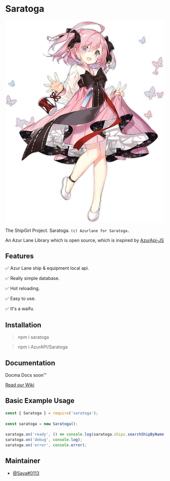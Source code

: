 # Saratoga
<p align="center">
  <img src="https://raw.githubusercontent.com/AzurAPI/azurapi-js-setup/master/images/skins/074/Hibiscusscented_Idol/image.png">
</p>

The ShipGirl Project. Saratoga. ``(c) Azurlane for Saratoga.``

An Azur Lane Library which is open source, which is inspired by [AzurApi-JS](https://github.com/AzurAPI/azurapi-js)

## Features

✅ Azur Lane ship & equipment local api.

✅ Really simple database.

✅ Hot reloading.

✅ Easy to use.

✅ It's a waifu.

## Installation

> npm i saratoga

> npm i AzurAPI/Saratoga

## Documentation

Docma Docs soon:tm:

[Read our Wiki](https://github.com/Deivu/Saratoga/wiki)

## Basic Example Usage
```js
const { Saratoga } = require('saratoga');

const saratoga = new Saratoga();

saratoga.on('ready', () => console.log(saratoga.ships.searchShipByName('saratoga')));
saratoga.on('debug', console.log);
saratoga.on('error', console.error);
```

## Maintainer
- [@Saya#0113](https://github.com/Deivu)
